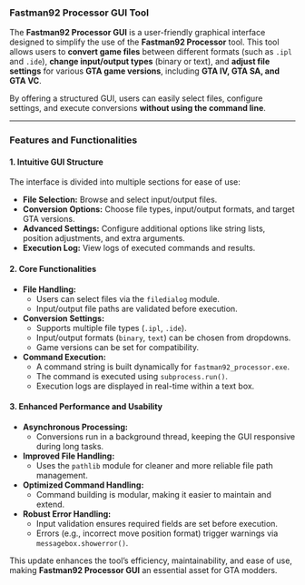 ### **Fastman92 Processor GUI Tool**  

The **Fastman92 Processor GUI** is a user-friendly graphical interface designed to simplify the use of the **Fastman92 Processor** tool. This tool allows users to **convert game files** between different formats (such as `.ipl` and `.ide`), **change input/output types** (binary or text), and **adjust file settings** for various **GTA game versions**, including **GTA IV, GTA SA, and GTA VC**.  

By offering a structured GUI, users can easily select files, configure settings, and execute conversions **without using the command line**.  

---

### **Features and Functionalities**  

#### **1. Intuitive GUI Structure**  
The interface is divided into multiple sections for ease of use:  
- **File Selection:** Browse and select input/output files.  
- **Conversion Options:** Choose file types, input/output formats, and target GTA versions.  
- **Advanced Settings:** Configure additional options like string lists, position adjustments, and extra arguments.  
- **Execution Log:** View logs of executed commands and results.  

#### **2. Core Functionalities**  
- **File Handling:**  
  - Users can select files via the `filedialog` module.  
  - Input/output file paths are validated before execution.  
- **Conversion Settings:**  
  - Supports multiple file types (`.ipl`, `.ide`).  
  - Input/output formats (`binary`, `text`) can be chosen from dropdowns.  
  - Game versions can be set for compatibility.  
- **Command Execution:**  
  - A command string is built dynamically for `fastman92_processor.exe`.  
  - The command is executed using `subprocess.run()`.  
  - Execution logs are displayed in real-time within a text box.  

#### **3. Enhanced Performance and Usability**  
- **Asynchronous Processing:**  
  - Conversions run in a background thread, keeping the GUI responsive during long tasks.  
- **Improved File Handling:**  
  - Uses the `pathlib` module for cleaner and more reliable file path management.  
- **Optimized Command Handling:**  
  - Command building is modular, making it easier to maintain and extend.  
- **Robust Error Handling:**  
  - Input validation ensures required fields are set before execution.  
  - Errors (e.g., incorrect move position format) trigger warnings via `messagebox.showerror()`.  

This update enhances the tool’s efficiency, maintainability, and ease of use, making **Fastman92 Processor GUI** an essential asset for GTA modders.  
